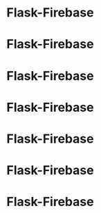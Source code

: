 # Flask-Firebase
# Flask-Firebase
# Flask-Firebase
# Flask-Firebase
# Flask-Firebase
# Flask-Firebase
# Flask-Firebase
